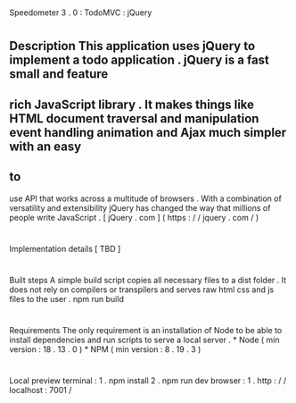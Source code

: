 #
Speedometer
3
.
0
:
TodoMVC
:
jQuery
#
#
Description
This
application
uses
jQuery
to
implement
a
todo
application
.
jQuery
is
a
fast
small
and
feature
-
rich
JavaScript
library
.
It
makes
things
like
HTML
document
traversal
and
manipulation
event
handling
animation
and
Ajax
much
simpler
with
an
easy
-
to
-
use
API
that
works
across
a
multitude
of
browsers
.
With
a
combination
of
versatility
and
extensibility
jQuery
has
changed
the
way
that
millions
of
people
write
JavaScript
.
[
jQuery
.
com
]
(
https
:
/
/
jquery
.
com
/
)
#
#
Implementation
details
[
TBD
]
#
#
Built
steps
A
simple
build
script
copies
all
necessary
files
to
a
dist
folder
.
It
does
not
rely
on
compilers
or
transpilers
and
serves
raw
html
css
and
js
files
to
the
user
.
npm
run
build
#
#
Requirements
The
only
requirement
is
an
installation
of
Node
to
be
able
to
install
dependencies
and
run
scripts
to
serve
a
local
server
.
*
Node
(
min
version
:
18
.
13
.
0
)
*
NPM
(
min
version
:
8
.
19
.
3
)
#
#
Local
preview
terminal
:
1
.
npm
install
2
.
npm
run
dev
browser
:
1
.
http
:
/
/
localhost
:
7001
/

